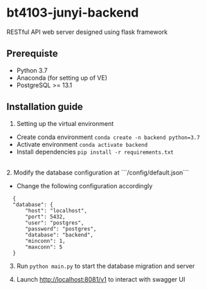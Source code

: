 # bt4103-junyi-backend
RESTful API web server designed using flask framework

## Prerequiste
- Python 3.7
- Anaconda (for setting up of VE)
- PostgreSQL >= 13.1


## Installation guide

1. Setting up the virtual environment
- Create conda environment ```conda create -n backend python=3.7```
- Activate environment ```conda activate backend```
- Install dependencies ```pip install -r requirements.txt```
<br>
2. Modify the database configuration at ```/config/default.json```

- Change the following configuration accordingly
```
  {
  "database": {
      "host": "localhost",
      "port": 5432,
      "user": "postgres",
      "password": "postgres",
      "database": "backend",
      "minconn": 1,
      "maxconn": 5
  }
 ```

3. Run ```python main.py``` to start the database migration and server

4. Launch [http://localhost:8081/v1](http://localhost:8081/v1) to interact with swagger UI


